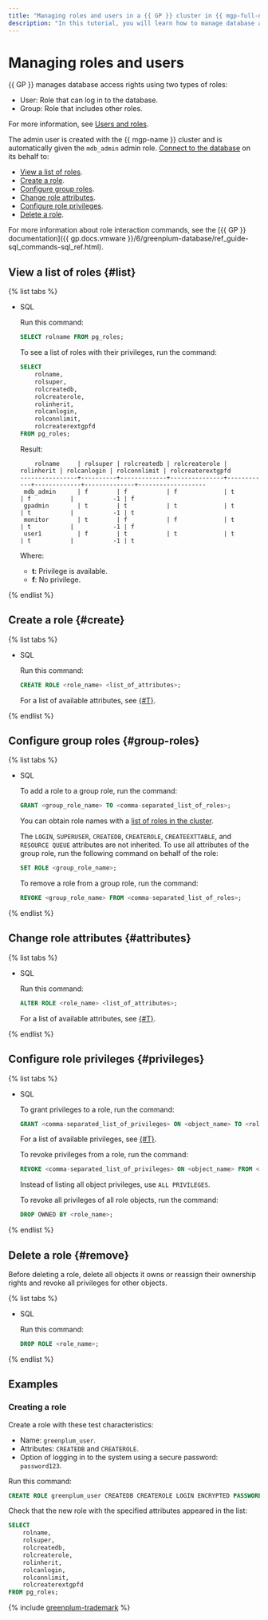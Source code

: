 ```yaml
---
title: "Managing roles and users in a {{ GP }} cluster in {{ mgp-full-name }}"
description: "In this tutorial, you will learn how to manage database access rights, as well as view, create, set up, and delete roles."
---
```


# Managing roles and users

{{ GP }} manages database access rights using two types of roles:

* User: Role that can log in to the database.
* Group: Role that includes other roles.

For more information, see [Users and roles](../concepts/cluster-users.md).

The admin user is created with the {{ mgp-name }} cluster and is automatically given the `mdb_admin` admin role. [Connect to the database](connect.md) on its behalf to:

* [View a list of roles](#list).
* [Create a role](#create).
* [Configure group roles](#group-roles).
* [Change role attributes](#attributes).
* [Configure role privileges](#privileges).
* [Delete a role](#remove).

For more information about role interaction commands, see the [{{ GP }} documentation]({{ gp.docs.vmware }}/6/greenplum-database/ref_guide-sql_commands-sql_ref.html).

## View a list of roles {#list}

{% list tabs %}

* SQL

   Run this command:

   ```sql
   SELECT rolname FROM pg_roles;
   ```

   To see a list of roles with their privileges, run the command:

   ```sql
   SELECT
       rolname,
       rolsuper,
       rolcreatedb,
       rolcreaterole,
       rolinherit,
       rolcanlogin,
       rolconnlimit,
       rolcreaterextgpfd
   FROM pg_roles;
   ```

   Result:

   ```text
       rolname     | rolsuper | rolcreatedb | rolcreaterole | rolinherit | rolcanlogin | rolconnlimit | rolcreaterextgpfd
   ----------------+----------+-------------+---------------+------------+-------------+--------------+-------------------
    mdb_admin      | f        | f           | f             | t          | f           |           -1 | f
    gpadmin        | t        | t           | t             | t          | t           |           -1 | t
    monitor        | t        | f           | f             | t          | t           |           -1 | f
    user1          | f        | t           | t             | t          | t           |           -1 | t
   ```

   Where:

   * **t**: Privilege is available.
   * **f**: No privilege.

{% endlist %}

## Create a role {#create}

{% list tabs %}

* SQL

   Run this command:

   ```sql
   CREATE ROLE <role_name> <list_of_attributes>;
   ```

   For a list of available attributes, see [{#T}](../concepts/cluster-users.md#attributes).

{% endlist %}

## Configure group roles {#group-roles}

{% list tabs %}

* SQL

   To add a role to a group role, run the command:

   ```sql
   GRANT <group_role_name> TO <comma-separated_list_of_roles>;
   ```

   You can obtain role names with a [list of roles in the cluster](#list).

   The `LOGIN`, `SUPERUSER`, `CREATEDB`, `CREATEROLE`, `CREATEEXTTABLE`, and `RESOURCE QUEUE` attributes are not inherited. To use all attributes of the group role, run the following command on behalf of the role:

   ```sql
   SET ROLE <group_role_name>;
   ```

   To remove a role from a group role, run the command:

   ```sql
   REVOKE <group_role_name> FROM <comma-separated_list_of_roles>;
   ```

{% endlist %}

## Change role attributes {#attributes}

{% list tabs %}

* SQL

   Run this command:

   ```sql
   ALTER ROLE <role_name> <list_of_attributes>;
   ```

   For a list of available attributes, see [{#T}](../concepts/cluster-users.md#attributes).

{% endlist %}

## Configure role privileges {#privileges}

{% list tabs %}

* SQL

   To grant privileges to a role, run the command:

   ```sql
   GRANT <comma-separated_list_of_privileges> ON <object_name> TO <role_name>;
   ```

   For a list of available privileges, see [{#T}](../concepts/cluster-users.md#privileges).

   To revoke privileges from a role, run the command:

   ```sql
   REVOKE <comma-separated_list_of_privileges> ON <object_name> FROM <role_name>;
   ```

   Instead of listing all object privileges, use `ALL PRIVILEGES`.

   To revoke all privileges of all role objects, run the command:

   ```sql
   DROP OWNED BY <role_name>;
   ```

{% endlist %}

## Delete a role {#remove}

Before deleting a role, delete all objects it owns or reassign their ownership rights and revoke all privileges for other objects.

{% list tabs %}

* SQL

   Run this command:

   ```sql
   DROP ROLE <role_name>;
   ```

{% endlist %}

## Examples

### Creating a role

Create a role with these test characteristics:

* Name: `greenplum_user`.
* Attributes: `CREATEDB` and `CREATEROLE`.
* Option of logging in to the system using a secure password: `password123`.

Run this command:

```sql
CREATE ROLE greenplum_user CREATEDB CREATEROLE LOGIN ENCRYPTED PASSWORD 'password123';
```

Check that the new role with the specified attributes appeared in the list:

```sql
SELECT
    rolname,
    rolsuper,
    rolcreatedb,
    rolcreaterole,
    rolinherit,
    rolcanlogin,
    rolconnlimit,
    rolcreaterextgpfd
FROM pg_roles;
```

{% include [greenplum-trademark](../../_includes/mdb/mgp/trademark.md) %}
